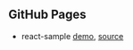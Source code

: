 ## GitHub Pages

* react-sample [demo](https://moioyoao.github.io/react-sample/), [source](https://github.com/moioyoao/Sandbox/tree/master/react-sample)
